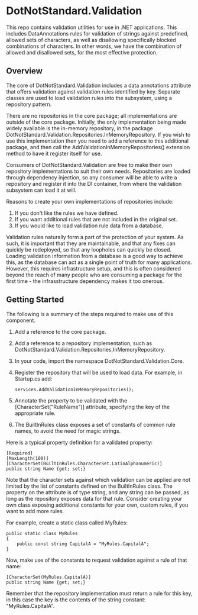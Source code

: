 # DotNotStandard.Validation
This repo contains validation utilities for use in .NET applications. This includes DataAnnotations rules for validation of strings against predefined, allowed sets of characters, as well as disallowing specifically blocked combinations of characters. In other words, we have the combination of allowed and disallowed sets, for the most effective protection.

## Overview

The core of DotNotStandard.Validation includes a data annotations attribute that offers validation against validation rules identified by key. Separate classes are used to load validation rules into the subsystem, using a repository pattern.

There are no repositories in the core package; all implementations are outside of the core package. Initially, the only implementation being made widely available is the in-memory repository, in the package DotNotStandard.Validation.Repositories.InMemoryRepository. If you wish to use this implementation then you need to add a reference to this additional package, and then call the AddValidationInMemoryRepositories() extension method to have it register itself for use.

Consumers of DotNotStandard.Validation are free to make their own repository implementations to suit their own needs. Repositories are loaded through dependency injection, so any consumer will be able to write a repository and register it into the DI container, from where the validation subsystem can load it at will.

Reasons to create your own implementations of repositories include:

1. If you don't like the rules we have defined.
2. If you want additional rules that are not included in the original set.
3. If you would like to load validation rule data from a database.

Validation rules naturally form a part of the protection of your system. As such, it is important that they are maintainable, and that any fixes can quickly be redeployed, so that any loopholes can quickly be closed. Loading validation information from a database is a good way to achieve this, as the database can act as a single point of truth for many applications. However, this requires infrastructure setup, and this is often considered beyond the reach of many people who are consuming a package for the first time - the infrasstructure dependency makes it too onerous.

## Getting Started
The following is a summary of the steps required to make use of this component.

1. Add a reference to the core package.
2. Add a reference to a repository implementation, such as DotNotStandard.Validation.Repositories.InMemoryRepository.
3. In your code, import the namespace DotNotStandard.Validation.Core.
4. Register the repository that will be used to load data. For example, in Startup.cs add:

    `services.AddValidationInMemoryRepositories();`

4. Annotate the property to be validated with the [CharacterSet("RuleName")] attribute, specifying the key of the appropriate rule.
5. The BuiltInRules class exposes a set of constants of common rule names, to avoid the need for magic strings.

Here is a typical property definition for a validated property:

    [Required]
    [MaxLength(100)]
    [CharacterSet(BuiltInRules.CharacterSet.LatinAlphanumeric)]  
    public string Name {get; set;}

Note that the character sets against which validation can be applied are not limited by the list of constants defined on the BuiltInRules class. The property on the attribute is of type string, and any string can be passed, as long as the repository exposes data for that rule. Consider creating your own class exposing additional constants for your own, custom rules, if you want to add more rules.

For example, create a static class called MyRules:

    public static class MyRules
    {
        public const string CapitalA = "MyRules.CapitalA";
    }

Now, make use of the constants to request validation against a rule of that name:

    [CharacterSet(MyRules.CapitalA)]  
    public string Name {get; set;}

Remember that the repository implementation must return a rule for this key, in this case the key is the contents of the string constant: "MyRules.CapitalA".